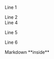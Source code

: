 Line 1

<div>Line 2</div><div><span>Line</span> 4</div>

Line 5

Line 6

<div>Markdown **inside**</div>